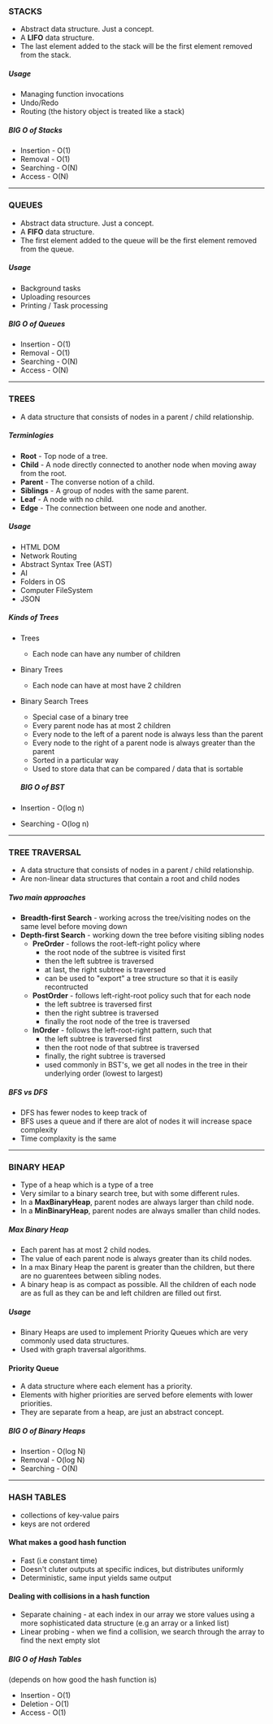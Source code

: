 ### STACKS

- Abstract data structure. Just a concept.
- A **LIFO** data structure.
- The last element added to the stack will be the first element removed from the stack.

##### Usage

- Managing function invocations
- Undo/Redo
- Routing (the history object is treated like a stack)

##### BIG O of Stacks

- Insertion - O(1)
- Removal - O(1)
- Searching - O(N)
- Access - O(N)

---

### QUEUES

- Abstract data structure. Just a concept.
- A **FIFO** data structure.
- The first element added to the queue will be the first element removed from the queue.

##### Usage

- Background tasks
- Uploading resources
- Printing / Task processing

##### BIG O of Queues

- Insertion - O(1)
- Removal - O(1)
- Searching - O(N)
- Access - O(N)

---

### TREES

- A data structure that consists of nodes in a parent / child relationship.

##### Terminlogies

- **Root** - Top node of a tree.
- **Child** - A node directly connected to another node when moving away from the root.
- **Parent** - The converse notion of a child.
- **Siblings** - A group of nodes with the same parent.
- **Leaf** - A node with no child.
- **Edge** - The connection between one node and another.

##### Usage

- HTML DOM
- Network Routing
- Abstract Syntax Tree (AST)
- AI
- Folders in OS
- Computer FileSystem
- JSON

##### Kinds of Trees

- Trees
  - Each node can have any number of children
- Binary Trees
  - Each node can have at most have 2 children
- Binary Search Trees
    - Special case of a binary tree
    - Every parent node has at most 2 children
    - Every node to the left of a parent node is always less than the parent
    - Every node to the right of a parent node is always greater than the parent
    - Sorted in a particular way
    - Used to store data that can be compared / data that is sortable


    ##### BIG O of BST

- Insertion - O(log n)
- Searching - O(log n)

---

### TREE TRAVERSAL

- A data structure that consists of nodes in a parent / child relationship.
- Are non-linear data structures that contain a root and child nodes

##### Two main approaches

- **Breadth-first Search** - working across the tree/visiting nodes on the same level before moving down
- **Depth-first Search** - working down the tree before visiting sibling nodes
  - **PreOrder** - follows the root-left-right policy where
    - the root node of the subtree is visited first
    - then the left subtree is traversed
    - at last, the right subtree is traversed
    - can be used to "export" a tree structure so that it is easily recontructed
  - **PostOrder** - follows left-right-root policy such that for each node
    - the left subtree is traversed first
    - then the right subtree is traversed
    - finally the root node of the tree is traversed
  - **InOrder** - follows the left-root-right pattern, such that
    - the left subtree is traversed first
    - then the root node of that subtree is traversed
    - finally, the right subtree is traversed
    - used commonly in BST's, we get all nodes in the tree in their underlying order (lowest to largest)


##### BFS vs DFS
- DFS has fewer nodes to keep track of
- BFS uses a queue and if there are alot of nodes it will increase space complexity
- Time complaxity is the same

---

### BINARY HEAP
- Type of a heap which is a type of a tree
- Very similar to a binary search tree, but with some different rules.
- In a **MaxBinaryHeap**, parent nodes are always larger than child node.
- In a **MinBinaryHeap**, parent nodes are always smaller than child nodes.

##### Max Binary Heap
- Each parent has at most 2 child nodes.
- The value of each parent node is always greater than its child nodes.
- In a max Binary Heap the parent is greater than the children, but there are no guarentees between sibling nodes.
- A binary heap is as compact as possible. All the children of each node are as full as they can be and left children are filled out first.

##### Usage

- Binary Heaps are used to implement Priority Queues which are very commonly used data structures.
- Used with graph traversal algorithms.

#### Priority Queue
- A data structure where each element has a priority.
- Elements with higher priorities are served before elements with lower priorities.
- They are separate from a heap, are just an abstract concept.


##### BIG O of Binary Heaps

- Insertion - O(log N)
- Removal - O(log N)
- Searching - O(N)


---

### HASH TABLES
- collections of key-value pairs
- keys are not ordered

#### What makes a good hash function
- Fast (i.e constant time)
- Doesn't cluter outputs at specific indices, but distributes uniformly
- Deterministic, same input yields same output


#### Dealing with collisions in a hash function
- Separate chaining - at each index in our array we store values using a more sophisticated data structure (e.g an array or a linked list)
- Linear probing - when we find a collision, we search through the array to find the next empty slot


##### BIG O of Hash Tables
(depends on how good the hash function is)
- Insertion - O(1)
- Deletion - O(1)
- Access - O(1)
